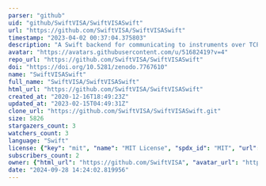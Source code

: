 ```yaml
---
parser: "github"
uid: "github/SwiftVISA/SwiftVISASwift"
url: "https://github.com/SwiftVISA/SwiftVISASwift"
timestamp: "2023-04-02 00:37:04.375803"
description: "A Swift backend for communicating to instruments over TCPIP over the VISA protocol."
avatar: "https://avatars.githubusercontent.com/u/51682419?v=4"
repo_url: "https://github.com/SwiftVISA/SwiftVISASwift"
doi: "https://doi.org/10.5281/zenodo.7767610"
name: "SwiftVISASwift"
full_name: "SwiftVISA/SwiftVISASwift"
html_url: "https://github.com/SwiftVISA/SwiftVISASwift"
created_at: "2020-12-16T18:49:23Z"
updated_at: "2023-02-15T04:49:31Z"
clone_url: "https://github.com/SwiftVISA/SwiftVISASwift.git"
size: 5826
stargazers_count: 3
watchers_count: 3
language: "Swift"
license: {"key": "mit", "name": "MIT License", "spdx_id": "MIT", "url": "https://api.github.com/licenses/mit", "node_id": "MDc6TGljZW5zZTEz"}
subscribers_count: 2
owner: {"html_url": "https://github.com/SwiftVISA", "avatar_url": "https://avatars.githubusercontent.com/u/51682419?v=4", "login": "SwiftVISA", "type": "Organization"}
date: "2024-09-28 14:24:02.819956"
---
```

